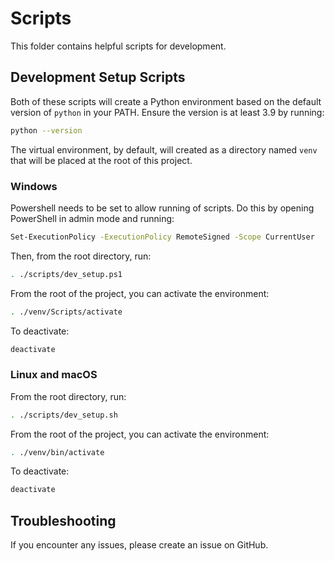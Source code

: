 # Scripts

This folder contains helpful scripts for development.

## Development Setup Scripts

Both of these scripts will create a Python environment based on the default version of `python` in your PATH. Ensure the version is at least 3.9 by running:

```bash
python --version
```

The virtual environment, by default, will created as a directory named `venv` that will be placed at the root of this project.

### Windows

Powershell needs to be set to allow running of scripts. Do this by opening PowerShell in admin mode and running:

```bash
Set-ExecutionPolicy -ExecutionPolicy RemoteSigned -Scope CurrentUser
```

Then, from the root directory, run:

```bash
. ./scripts/dev_setup.ps1
```

From the root of the project, you can activate the environment:

```bash
. ./venv/Scripts/activate
```

To deactivate:

```bash
deactivate
```

### Linux and macOS

From the root directory, run:

```bash
. ./scripts/dev_setup.sh
```

From the root of the project, you can activate the environment:

```bash
. ./venv/bin/activate
```

To deactivate:

```bash
deactivate
```

## Troubleshooting

If you encounter any issues, please create an issue on GitHub.
